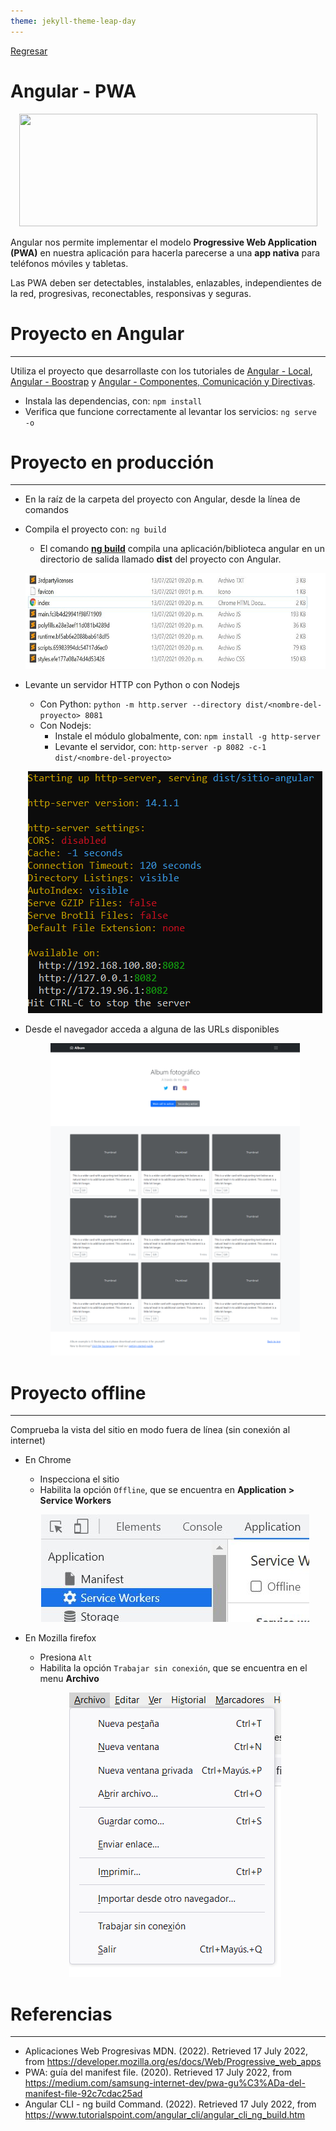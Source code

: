 ```yaml
---
theme: jekyll-theme-leap-day
---
```


[Regresar](/DAWM-2022/)

Angular - PWA
=============

<p align="center">
  <img width="477" height="180" src="https://miro.medium.com/max/1000/0*K6WNmV-4IqxYgVH2.png">
</p>

Angular nos permite implementar el modelo **Progressive Web Application (PWA)** en nuestra aplicación para hacerla parecerse a una **app nativa** para teléfonos móviles y tabletas. 

Las PWA deben ser detectables, instalables, enlazables, independientes de la red, progresivas, reconectables, responsivas y seguras. 

Proyecto en Angular
===================

* * *

Utiliza el proyecto que desarrollaste con los tutoriales de [Angular - Local](https://dawfiec.github.io/DAWM-2022/tutoriales/angular_local.html), [Angular - Boostrap](https://dawfiec.github.io/DAWM-2022/tutoriales/angular_bootstrap.html) y [Angular - Componentes, Comunicación y Directivas](https://dawfiec.github.io/DAWM-2022/tutoriales/angular_bases.html).

* Instala las dependencias, con: `npm install`
* Verifica que funcione correctamente al levantar los servicios: `ng serve -o`


Proyecto en producción
======================

* * *

* En la raíz de la carpeta del proyecto con Angular, desde la línea de comandos
* Compila el proyecto con: `ng build`
  + El comando [**ng build**](https://www.tutorialspoint.com/angular_cli/angular_cli_ng_build.htm) compila una aplicación/biblioteca angular en un directorio de salida llamado **dist** del proyecto con Angular. 
  <p align="center">
    <img width="609" height="153" src="imagenes/buildPath.JPG">
  </p>
* Levante un servidor HTTP con Python o con Nodejs
  + Con Python: `python -m http.server --directory dist/<nombre-del-proyecto> 8081`
  + Con Nodejs: 
  	- Instale el módulo globalmente, con: `npm install -g http-server`
  	- Levante el servidor, con: `http-server -p 8082 -c-1 dist/<nombre-del-proyecto>`

  <p align="center">
    <img src="imagenes/angular_pwa_build.png">
  </p>
* Desde el navegador acceda a alguna de las URLs disponibles
  <p align="center">
    <img width="399" height="500" src="imagenes/angular_bases.png">
  </p>


Proyecto offline
================

* * *

Comprueba la vista del sitio en modo fuera de línea (sin conexión al internet)

* En Chrome 
  + Inspecciona el sitio
  + Habilita la opción `Offline`, que se encuentra en **Application > Service Workers**

  <p align="center">
    <img src="imagenes/chrome_offline.JPG">
  </p>
* En Mozilla firefox 
  + Presiona `Alt`
  + Habilita la opción `Trabajar sin conexión`, que se encuentra en el menu **Archivo**

  <p align="center">
    <img src="imagenes/firefox_offline.png">
  </p>



Referencias 
===========

* * *

* Aplicaciones Web Progresivas MDN. (2022). Retrieved 17 July 2022, from https://developer.mozilla.org/es/docs/Web/Progressive_web_apps
* PWA: guía del manifest file. (2020). Retrieved 17 July 2022, from https://medium.com/samsung-internet-dev/pwa-gu%C3%ADa-del-manifest-file-92c7cdac25ad
* Angular CLI - ng build Command. (2022). Retrieved 17 July 2022, from https://www.tutorialspoint.com/angular_cli/angular_cli_ng_build.htm